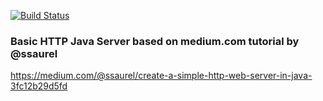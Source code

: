 [![Build Status](https://travis-ci.org/lennartblom/http-content-delivery-server.svg?branch=master)](https://travis-ci.org/lennartblom/http-content-delivery-server)


### Basic HTTP Java Server based on medium.com tutorial by @ssaurel

https://medium.com/@ssaurel/create-a-simple-http-web-server-in-java-3fc12b29d5fd
